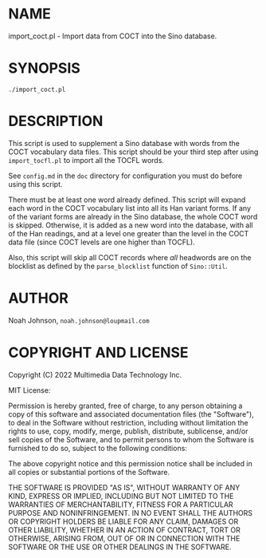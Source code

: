 # NAME

import\_coct.pl - Import data from COCT into the Sino database.

# SYNOPSIS

    ./import_coct.pl

# DESCRIPTION

This script is used to supplement a Sino database with words from the
COCT vocabulary data files.  This script should be your third step after
using `import_tocfl.pl` to import all the TOCFL words.

See `config.md` in the `doc` directory for configuration you must do
before using this script.

There must be at least one word already defined.  This script will
expand each word in the COCT vocabulary list into all its Han variant
forms.  If any of the variant forms are already in the Sino database,
the whole COCT word is skipped.  Otherwise, it is added as a new word
into the database, with all of the Han readings, and at a level one
greater than the level in the COCT data file (since COCT levels are one
higher than TOCFL).

Also, this script will skip all COCT records where _all_ headwords are
on the blocklist as defined by the `parse_blocklist` function of
`Sino::Util`.

# AUTHOR

Noah Johnson, `noah.johnson@loupmail.com`

# COPYRIGHT AND LICENSE

Copyright (C) 2022 Multimedia Data Technology Inc.

MIT License:

Permission is hereby granted, free of charge, to any person obtaining a
copy of this software and associated documentation files
(the "Software"), to deal in the Software without restriction, including
without limitation the rights to use, copy, modify, merge, publish,
distribute, sublicense, and/or sell copies of the Software, and to
permit persons to whom the Software is furnished to do so, subject to
the following conditions:

The above copyright notice and this permission notice shall be included
in all copies or substantial portions of the Software.

THE SOFTWARE IS PROVIDED "AS IS", WITHOUT WARRANTY OF ANY KIND, EXPRESS
OR IMPLIED, INCLUDING BUT NOT LIMITED TO THE WARRANTIES OF
MERCHANTABILITY, FITNESS FOR A PARTICULAR PURPOSE AND NONINFRINGEMENT.
IN NO EVENT SHALL THE AUTHORS OR COPYRIGHT HOLDERS BE LIABLE FOR ANY
CLAIM, DAMAGES OR OTHER LIABILITY, WHETHER IN AN ACTION OF CONTRACT,
TORT OR OTHERWISE, ARISING FROM, OUT OF OR IN CONNECTION WITH THE
SOFTWARE OR THE USE OR OTHER DEALINGS IN THE SOFTWARE.
